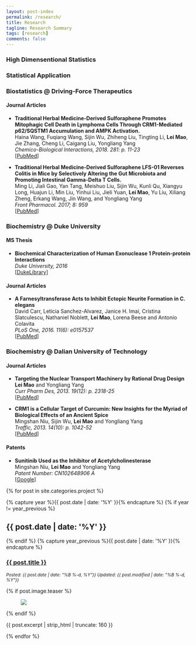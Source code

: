 ```yaml
---
layout: post-index
permalink: /research/
title: Research
tagline: Research Summary
tags: [research]
comments: false
---
```


### High Dimensentional Statistics

#### 

### Statistical Application 

### Biostatistics @ Driving-Force Therapeutics

#### Journal Articles

* **Traditional Herbal Medicine-Derived Sulforaphene Promotes Mitophagic Cell Death in Lymphoma Cells Through CRM1-Mediated p62/SQSTM1 Accumulation and AMPK Activation.** <br />
  Haina Wang, Fuqiang Wang, Sijin Wu, Zhiheng Liu, Tingting Li, **Lei Mao**, Jie Zhang, Cheng Li, Caigang Liu, Yongliang Yang <br />
  *Chemico-Biological Interactions, 2018. 281: p. 11-23*<br />
  [[PubMed](https://www.ncbi.nlm.nih.gov/pubmed/29247643)]<br />

* **Traditional Herbal Medicine-Derived Sulforaphene LFS-01 Reverses Colitis in Mice by Selectively Altering the Gut Microbiota and Promoting Intestinal Gamma-Delta T Cells.** <br />
  Ming Li, Jiali Gao, Yan Tang, Meishuo Liu, Sijin Wu, Kunli Qu, Xiangyu Long, Huajun Li, Min Liu, Yinhui Liu, Jieli Yuan, **Lei Mao**, Yu Liu, Xiliang Zheng, Erkang Wang, Jin Wang, and Yongliang Yang <br />
  *Front Pharmacol. 2017; 8: 959*<br />
  [[PubMed](https://www.ncbi.nlm.nih.gov/pubmed/29375374)]<br />

### Biochemistry @ Duke University

#### MS Thesis

* **Biochemical Characterization of Human Exonuclease 1 Protein-protein Interactions** <br />
  *Duke University, 2016* <br />
  [[DukeLibrary](https://dukespace.lib.duke.edu/dspace/handle/10161/12914)] <br />

#### Journal Articles

* **A Farnesyltransferase Acts to Inhibit Ectopic Neurite Formation in C. elegans** <br />
  David Carr, Leticia Sanchez-Alvarez, Janice H. Imai, Cristina Slatculescu, Nathaniel Noblett, **Lei Mao**, Lorena Beese and Antonio Colavita <br />
  *PLoS One, 2016. 11(6): e0157537* <br />
  [[PubMed](https://www.ncbi.nlm.nih.gov/pubmed/27300162)] <br />

### Biochemistry @ Dalian University of Technology

#### Journal Articles

* **Targeting the Nuclear Transport Machinery by Rational Drug Design** <br />
  **Lei Mao** and Yongliang Yang <br />
  *Curr Pharm Des, 2013. 19(12): p. 2318-25* <br />
  [[PubMed](https://www.ncbi.nlm.nih.gov/pubmed/23082981)] <br />

* **CRM1 is a Cellular Target of Curcumin: New Insights for the Myriad of Biological Effects of an Ancient Spice** <br />
  Mingshan Niu, Sijin Wu, **Lei Mao** and Yongliang Yang <br />
  *Traffic, 2013. 14(10): p. 1042-52* <br />
  [[PubMed](https://www.ncbi.nlm.nih.gov/pubmed/23829533)] <br />

#### Patents

* **Sunitinib Used as the Inhibitor of Acetylcholinesterase** <br />
  Mingshan Niu, **Lei Mao** and Yongliang Yang <br />
  *Patent Number: CN102648906 A* <br />
  [[Google](https://encrypted.google.com/patents/CN102648906A?cl=ru)] <br />


{% for post in site.categories.project %}

  {% capture year %}{{ post.date | date: '%Y' }}{% endcapture %}
  {% if year != year_previous %}
  <h2>{{ post.date | date: '%Y' }}</h2>
  {% endif %}
  {% capture year_previous %}{{ post.date | date: '%Y' }}{% endcapture %}

  <h3><a href="{{ site.url }}{{ post.url }}" title="{{ post.title }}">{{ post.title }}</a></h3>
  <p><i><small>Posted: {{ post.date | date: "%B %-d, %Y"}} Updated: {{ post.modified | date: "%B %-d, %Y"}}</small></i></p>
  {% if post.image.teaser %}
  <figure>
    <a href="{{ site.url }}{{ post.url }}"><img src="{{ site.url }}{{ post.image.teaser }}"></a>
  </figure>
  {% endif %}
  <p>{{ post.excerpt | strip_html | truncate: 160 }}</p>

{% endfor %}
